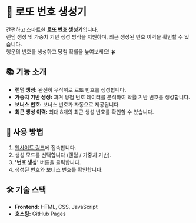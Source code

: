# 🎲 로또 번호 생성기

간편하고 스마트한 **로또 번호 생성기**입니다.  
랜덤 생성 및 가중치 기반 생성 방식을 지원하며, 최근 생성된 번호 이력을 확인할 수 있습니다.  
행운의 번호를 생성하고 당첨 확률을 높여보세요! 🍀  

## 📚 기능 소개
- **랜덤 생성:** 완전히 무작위로 로또 번호를 생성합니다.  
- **가중치 기반 생성:** 과거 당첨 번호 데이터를 분석하여 확률 기반 번호를 생성합니다.  
- **보너스 번호:** 보너스 번호가 자동으로 제공됩니다.  
- **최근 생성 이력:** 최대 8개의 최근 생성 번호를 확인할 수 있습니다.  

## 🚀 사용 방법
1. [웹사이트 링크](https://kimeezy.github.io/lotto)에 접속합니다.  
2. 생성 모드를 선택합니다 (랜덤 / 가중치 기반).  
3. **'번호 생성'** 버튼을 클릭합니다.  
4. 생성된 번호와 보너스 번호를 확인합니다.  

## 🛠️ 기술 스택
- **Frontend:** HTML, CSS, JavaScript  
- **호스팅:** GitHub Pages  
